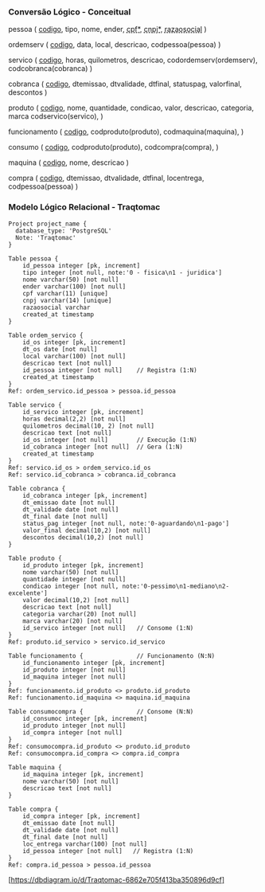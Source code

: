 ### Conversão Lógico - Conceitual

pessoa (
    <u>codigo</u>, 
    tipo, 
    nome, 
    ender, 
    <u style="text-decoration: underline dashed;">cpf*</u>,
    <u style="text-decoration: underline dashed;">cnpj*</u>,
    <u style="text-decoration: underline dashed;">razaosocial</u>
)

ordemserv (
    <u>codigo</u>,
    data,
    local,
    descricao,
    codpessoa(pessoa)           <!-- Registra (1:N) -->
)

servico (
    <u>codigo</u>,
    horas,
    quilometros,
    descricao,
    codordemserv(ordemserv),    <!-- Execução (1:N) -->
    codcobranca(cobranca)       <!-- Gera (1:N) -->
)

cobranca (
    <u>codigo</u>,
    dtemissao,
    dtvalidade,
    dtfinal,
    statuspag,
    valorfinal,
    descontos
)

produto (
    <u>codigo</u>,
    nome,
    quantidade,
    condicao,
    valor,
    descricao,
    categoria,
    marca
    codservico(servico),        <!-- Consome (1:N) -->
)

funcionamento (                 <!-- Funcionamento (N:N) -->
    <u>codigo</u>,
    codproduto(produto),
    codmaquina(maquina), 
)

consumo (                       <!-- Consome (N:N) -->
    <u>codigo</u>,
    codproduto(produto),
    codcompra(compra),
)

maquina (
    <u>codigo</u>,
    nome,
    descricao
)

compra (
    <u>codigo</u>,
    dtemissao,
    dtvalidade,
    dtfinal,
    locentrega,
    codpessoa(pessoa)           <!-- Registra (1:N) -->
)


### Modelo Lógico Relacional - Traqtomac

```
Project project_name {
  database_type: 'PostgreSQL'
  Note: 'Traqtomac'
}

Table pessoa {
    id_pessoa integer [pk, increment]
    tipo integer [not null, note:'0 - fisica\n1 - juridica']
    nome varchar(50) [not null]
    ender varchar(100) [not null]
    cpf varchar(11) [unique]
    cnpj varchar(14) [unique]
    razaosocial varchar 
    created_at timestamp
}

Table ordem_servico {
    id_os integer [pk, increment]
    dt_os date [not null]
    local varchar(100) [not null]
    descricao text [not null]
    id_pessoa integer [not null]    // Registra (1:N)
    created_at timestamp
}
Ref: ordem_servico.id_pessoa > pessoa.id_pessoa

Table servico {
    id_servico integer [pk, increment]
    horas decimal(2,2) [not null]
    quilometros decimal(10, 2) [not null]
    descricao text [not null]
    id_os integer [not null]        // Execução (1:N)
    id_cobranca integer [not null]  // Gera (1:N)
    created_at timestamp
}
Ref: servico.id_os > ordem_servico.id_os
Ref: servico.id_cobranca > cobranca.id_cobranca

Table cobranca {
    id_cobranca integer [pk, increment]
    dt_emissao date [not null]
    dt_validade date [not null]
    dt_final date [not null]
    status_pag integer [not null, note:'0-aguardando\n1-pago']
    valor_final decimal(10,2) [not null]
    descontos decimal(10,2) [not null]
}

Table produto {
    id_produto integer [pk, increment]
    nome varchar(50) [not null]
    quantidade integer [not null]
    condicao integer [not null, note:'0-pessimo\n1-mediano\n2-excelente']
    valor decimal(10,2) [not null]
    descricao text [not null]
    categoria varchar(20) [not null]
    marca varchar(20) [not null]
    id_servico integer [not null]   // Consome (1:N)
}
Ref: produto.id_servico > servico.id_servico

Table funcionamento {               // Funcionamento (N:N)
    id_funcionamento integer [pk, increment]
    id_produto integer [not null]
    id_maquina integer [not null]
}
Ref: funcionamento.id_produto <> produto.id_produto
Ref: funcionamento.id_maquina <> maquina.id_maquina

Table consumocompra {               // Consome (N:N)
    id_consumoc integer [pk, increment]
    id_produto integer [not null]
    id_compra integer [not null]
}
Ref: consumocompra.id_produto <> produto.id_produto
Ref: consumocompra.id_compra <> compra.id_compra

Table maquina {
    id_maquina integer [pk, increment]
    nome varchar(50) [not null]
    descricao text [not null]
}

Table compra {
    id_compra integer [pk, increment]
    dt_emissao date [not null]
    dt_validade date [not null]
    dt_final date [not null]
    loc_entrega varchar(100) [not null]
    id_pessoa integer [not null]   // Registra (1:N)
}
Ref: compra.id_pessoa > pessoa.id_pessoa
```

[https://dbdiagram.io/d/Traqtomac-6862e705f413ba350896d9cf]